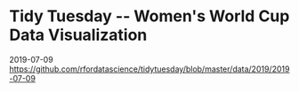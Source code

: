 # Tidy Tuesday -- Women's World Cup Data Visualization
2019-07-09
https://github.com/rfordatascience/tidytuesday/blob/master/data/2019/2019-07-09
